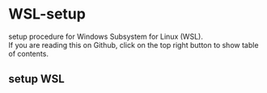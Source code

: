 # WSL-setup

setup procedure for Windows Subsystem for Linux (WSL). \
If you are reading this on Github, click on the top right button to show table of contents.

## setup WSL

